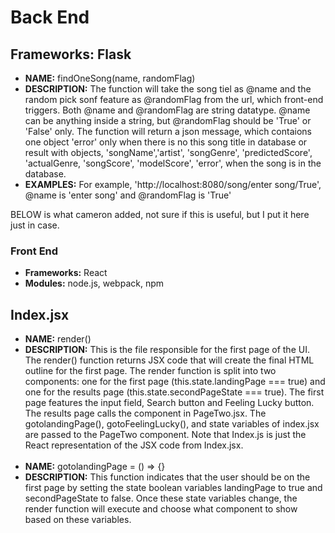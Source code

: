 # Back End

## Frameworks: Flask
+ **NAME:** findOneSong(name, randomFlag)
+ **DESCRIPTION:** The function will take the song tiel as @name and the random pick sonf feature as @randomFlag from the url, which front-end triggers. Both @name and @randomFlag are string datatype. @name can be anything inside a string, but @randomFlag should be 'True' or 'False' only. The function will return a json message, which contaions one object 'error' only when there is no this song title in database or result with objects, 'songName','artist', 'songGenre', 'predictedScore', 'actualGenre, 'songScore', 'modelScore', 'error', when the song is in the database.
+ **EXAMPLES:** For example, 'http://localhost:8080/song/enter song/True', @name is 'enter song' and @randomFlag is 'True'


BELOW is what cameron added, not sure if this is useful, but I put it here just in case. 
### Front End
+ **Frameworks:** React
+ **Modules:** node.js, webpack, npm
## Index.jsx
+ **NAME:** render()
+ **DESCRIPTION:** This is the file responsible for the first page of the UI.  The render() function returns JSX code that will create the final HTML outline for the first page.  The render function is split into two components: one for the first page (this.state.landingPage === true) and one for the results page (this.state.secondPageState === true).  The first page features the input field, Search button and Feeling Lucky button.  The results page calls the <PageTwo/> component in PageTwo.jsx.  The gotolandingPage(), gotoFeelingLucky(), and state variables of index.jsx are passed to the PageTwo component.  Note that Index.js is just the React representation of the JSX code from Index.jsx. <br /> <br />
+ **NAME:** gotolandingPage = () => {}
+ **DESCRIPTION:** This function indicates that the user should be on the first page by setting the state boolean variables landingPage to true and secondPageState to false.  Once these state variables change, the render function will execute and choose what component to show based on these variables.




